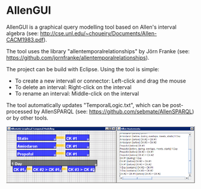 # AllenGUI

AllenGUI is a graphical query modelling tool based on Allen's interval algebra (see: http://cse.unl.edu/~choueiry/Documents/Allen-CACM1983.pdf).

The tool uses the library "allentemporalrelationships" by Jörn Franke (see: https://github.com/jornfranke/allentemporalrelationships).

The project can be build with Eclipse. Using the tool is simple:

   - To create a new intervall or connector: Left-click and drag the mouse
   - To delete an interval: Right-click on the interval
   - To rename an interval: Middle-click on the interval

The tool automatically updates "TemporalLogic.txt", which can be post-processed by AllenSPARQL (see: https://github.com/sebmate/AllenSPARQL) or by other tools.

![Screenshot](Screenshot.png)
